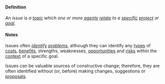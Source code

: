 #### Definition

*An issue* is *a [topic](https://github.com/gcassel/Modular-Organization-Terminology/blob/master/terms/topic.md) which one or more [agents](https://github.com/gcassel/Modular-Organization-Terminology/blob/master/terms/agent.md) [relate](https://github.com/gcassel/Modular-Organization-Terminology/blob/master/terms/relate.md) to a [specific](https://github.com/gcassel/Modular-Organization-Terminology/blob/master/terms/specific.md) [project](https://github.com/gcassel/Modular-Organization-Terminology/blob/master/terms/project.md) or [goal](https://github.com/gcassel/Modular-Organization-Terminology/blob/master/terms/goal.md)*.
		
#### Notes

Issues often *[identify](https://github.com/gcassel/Modular-Organization-Terminology/blob/master/terms/identify.md) [problems](https://github.com/gcassel/Modular-Organization-Terminology/blob/master/terms/problem.md)*, although they can identify any [types](https://github.com/gcassel/Modular-Organization-Terminology/blob/master/terms/type.md) of [costs](https://github.com/gcassel/Modular-Organization-Terminology/blob/master/terms/cost.md), [benefits](https://github.com/gcassel/Modular-Organization-Terminology/blob/master/terms/benefit.md), strengths, weaknesses, [opportunities](https://github.com/gcassel/Modular-Organization-Terminology/blob/master/terms/opportunity.md) and [risks](https://github.com/gcassel/Modular-Organization-Terminology/blob/master/terms/risk.md) within the [context](https://github.com/gcassel/Modular-Organization-Terminology/blob/master/terms/context.md) of a specific goal.

Issues can be valuable sources of constructive change; therefore, they are often identified without (or, before) making changes, suggestions or [proposals](https://github.com/gcassel/Modular-Organization-Terminology/blob/master/terms/propose.md).
